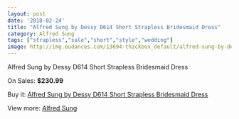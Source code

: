```yaml
---
layout: post
date: '2018-02-24'
title: "Alfred Sung by Dessy D614 Short Strapless Bridesmaid Dress"
category: Alfred Sung
tags: ["strapless","sale","short","style","wedding"]
image: http://img.eudances.com/13694-thickbox_default/alfred-sung-by-dessy-d614-short-strapless-bridesmaid-dress.jpg
---
```

Alfred Sung by Dessy D614 Short Strapless Bridesmaid Dress

On Sales: **$230.99**
<a href="https://www.eudances.com/en/alfred-sung/4123-alfred-sung-by-dessy-d614-short-strapless-bridesmaid-dress.html"><amp-img layout="responsive" width="600" height="600" src="//img.eudances.com/13694-thickbox_default/alfred-sung-by-dessy-d614-short-strapless-bridesmaid-dress.jpg" alt="Alfred Sung by Dessy D614 Short Strapless Bridesmaid Dress 0" /></a>
<a href="https://www.eudances.com/en/alfred-sung/4123-alfred-sung-by-dessy-d614-short-strapless-bridesmaid-dress.html"><amp-img layout="responsive" width="600" height="600" src="//img.eudances.com/13697-thickbox_default/alfred-sung-by-dessy-d614-short-strapless-bridesmaid-dress.jpg" alt="Alfred Sung by Dessy D614 Short Strapless Bridesmaid Dress 1" /></a>
<a href="https://www.eudances.com/en/alfred-sung/4123-alfred-sung-by-dessy-d614-short-strapless-bridesmaid-dress.html"><amp-img layout="responsive" width="600" height="600" src="//img.eudances.com/13696-thickbox_default/alfred-sung-by-dessy-d614-short-strapless-bridesmaid-dress.jpg" alt="Alfred Sung by Dessy D614 Short Strapless Bridesmaid Dress 2" /></a>
<a href="https://www.eudances.com/en/alfred-sung/4123-alfred-sung-by-dessy-d614-short-strapless-bridesmaid-dress.html"><amp-img layout="responsive" width="600" height="600" src="//img.eudances.com/13695-thickbox_default/alfred-sung-by-dessy-d614-short-strapless-bridesmaid-dress.jpg" alt="Alfred Sung by Dessy D614 Short Strapless Bridesmaid Dress 3" /></a>

Buy it: [Alfred Sung by Dessy D614 Short Strapless Bridesmaid Dress](https://www.eudances.com/en/alfred-sung/4123-alfred-sung-by-dessy-d614-short-strapless-bridesmaid-dress.html "Alfred Sung by Dessy D614 Short Strapless Bridesmaid Dress")

View more: [Alfred Sung](https://www.eudances.com/en/52-alfred-sung "Alfred Sung")